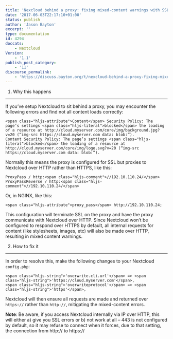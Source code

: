 ```yaml
---
title: 'Nexcloud behind a proxy: fixing mixed-content warnings with SSL'
date: '2017-06-03T22:17:10+01:00'
status: publish
author: 'Jason Bayton'
excerpt: ''
type: documentation
id: 4294
doccats:
    - Nextcloud
Version:
    - '1.1'
publish_post_category:
    - '11'
discourse_permalink:
    - 'https://discuss.bayton.org/t/nexcloud-behind-a-proxy-fixing-mixed-content-warnings-with-ssl/63'
---
```

1. Why this happens
-------------------

If you’ve setup Nextcloud to sit behind a proxy, you may encounter the following errors and find not all content loads correctly:

```
<span class="hljs-attribute">Content</span> Security Policy: The page’s settings <span class="hljs-literal">blocked</span> the loading of a resource at http://cloud.myserver.com/core/img/background.jpg?v=20 (“img-src https://cloud.myserver.com data: blob:”).
Content Security Policy: The page’s settings <span class="hljs-literal">blocked</span> the loading of a resource at http://cloud.myserver.com/core/img/logo.svg?v=20 (“img-src https://cloud.myserver.com data: blob:”).
```

Normally this means the proxy is configured for SSL but proxies to Nextcloud over HTTP rather than HTTPS, like this:

```
ProxyPass / http:<span class="hljs-comment">//192.10.110.24/</span>
ProxyPassReverse / http:<span class="hljs-comment">//192.10.110.24/</span>
```

Or, in NGINX, like this:

```
<span class="hljs-attribute">proxy_pass</span> http://192.10.110.24;
```

This configuration will terminate SSL on the proxy and have the proxy communicate with Nextcloud over HTTP. Since Nextcloud won’t be configured to respond over HTTPS by default, all internal requests for content (like stylesheets, images, etc) will also be made over HTTP, resulting in mixed content warnings.

2. How to fix it
----------------

In order to resolve this, make the following changes to your Nextcloud `config.php`:

```
<span class="hljs-string">'overwrite.cli.url'</span> => <span class="hljs-string">'https://cloud.myserver.com'</span>,
<span class="hljs-string">'overwriteprotocol'</span> => <span class="hljs-string">'https'</span>,
```

Nextcloud will then ensure all requests are made and returned over `https://` rather than `http://`, mitigating the mixed-content errors.

**Note**: Be aware, if you access Nextcloud internally via IP over HTTP, this will either a) give you SSL errors or b) not work at all – 443 is not configured by default, so it may refuse to connect when it forces, due to that setting, the connection from http:// to https://
